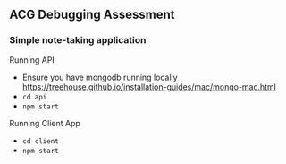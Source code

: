 ## ACG Debugging Assessment

### Simple note-taking application

Running API

- Ensure you have mongodb running locally https://treehouse.github.io/installation-guides/mac/mongo-mac.html
- `cd api`
- `npm start`

Running Client App

- `cd client`
- `npm start`
